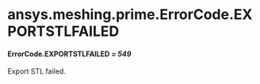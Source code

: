 <a id="ansys-meshing-prime-errorcode-exportstlfailed"></a>

# ansys.meshing.prime.ErrorCode.EXPORTSTLFAILED

<a id="ansys.meshing.prime.ErrorCode.EXPORTSTLFAILED"></a>

#### ErrorCode.EXPORTSTLFAILED *= 549*

Export STL failed.

<!-- !! processed by numpydoc !! -->
